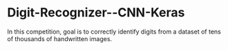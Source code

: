 # Digit-Recognizer--CNN-Keras
In this competition, goal is to correctly identify digits from a dataset of tens of thousands of handwritten images.
